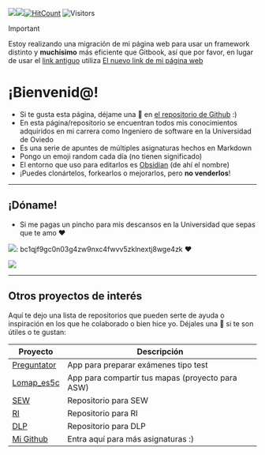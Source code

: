 ![](https://img.shields.io/badge/Markdown-000000?style=for-the-badge&logo=markdown&logoColor=white)![](https://img.shields.io/badge/Made%20with-Obsidian-blueviolet)[![HitCount](https://hits.dwyl.com/gitblanc/Obsidian-Notes.svg?style=flat-square)](http://hits.dwyl.com/gitblanc/Obsidian-Notes) ![Visitors](https://api.visitorbadge.io/api/daily?path=https%3A%2F%2Fgithub.com%2Fgitblanc%2FObsidian-Notes%2F&label=Visitors%20today&countColor=%2337d67a&style=plastic&labelStyle=upper)

>[!Important]
> Estoy realizando una migración de mi página web para usar un framework distinto y **muchísimo** más eficiente que Gitbook, así que por favor, en lugar de usar el [link antiguo](https://gitblanc.gitbook.io/obsidian-notes) utiliza [El nuevo link de mi página web](https://gitblanc.github.io/Obsidian-Notes/)

# ¡Bienvenid@!
- Si te gusta esta página, déjame una 🌟 en [el repositorio de Github](https://github.com/gitblanc/Obsidian-Notes) :)
- En esta página/repositorio se encuentran todos mis conocimientos adquiridos en mi carrera como Ingeniero de software en la Universidad de Oviedo
- Es una serie de apuntes de múltiples asignaturas hechos en Markdown
- Pongo un emoji random cada día (no tienen significado)
- El entorno que uso para editarlos es [Obsidian](https://obsidian.md/) (de ahí el nombre)
- ¡Puedes clonártelos, forkearlos o mejorarlos, pero **no venderlos**!

---

## ¡Dóname!
- Si me pagas un pincho para mis descansos en la Universidad que sepas que te amo ❤

![](https://img.shields.io/badge/Bitcoin-000000?style=for-the-badge&logo=bitcoin&logoColor=white): bc1qjf9gc0n03g4zw9nxc4fwvv5zklnextj8wge4zk ❤️

<a href="https://www.buymeacoffee.com/gitblanc"><img src="https://img.buymeacoffee.com/button-api/?text=Buy me a pincho&emoji=🥪&slug=gitblanc&button_colour=BD5FFF&font_colour=ffffff&font_family=Lato&outline_colour=000000&coffee_colour=FFDD00" /></a>

---

## Otros proyectos de interés

Aquí te dejo una lista de repositorios que pueden serte de ayuda o inspiración en los que he colaborado o bien hice yo. Déjales una 🌟 si te son útiles o te gustan:

| Proyecto | Descripción |
| --------- | ------------ |
| [Preguntator](https://preguntator.netlify.app/) | App para preparar exámenes tipo test |
|[Lomap_es5c](https://lomap5c.netlify.app/)|App para compartir tus mapas (proyecto para ASW)|
|[SEW](https://github.com/gitblanc/SEW)|Repositorio para SEW|
|[RI](https://github.com/gitblanc/RI)|Repositorio para RI|
|[DLP](https://github.com/gitblanc/DLP)|Repositorio para DLP|
|[Mi Github](https://github.com/gitblanc)|Entra aquí para más asignaturas :)|



